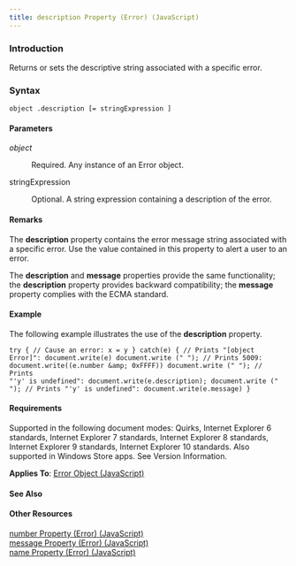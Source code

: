 ```yaml
---
title: description Property (Error) (JavaScript)
---
```


### Introduction 

 Returns or sets the descriptive string associated with a specific error.

### Syntax 

```
object .description [= stringExpression ]
```

#### Parameters 

<div id="sectionSection0" class="section" name="collapseableSection" style="" expanded="true">
  <dl class="authored">
    <dt>
      <i xmlns:util="util">object</i>
    </dt>
    <dd>
      <p xmlns:util="util">
        Required. Any instance of an <span sdata="langKeyword" value="Error"><span class="keyword">Error</span></span> object.
      </p>
    </dd>
    <dt>
      <span class="parameter" sdata="paramReference" xmlns:util="util">stringExpression</span>
    </dt>
    <dd>
      <p xmlns:util="util">
        Optional. A string expression containing a description of the error.
      </p>
    </dd>
  </dl>
</div>

#### Remarks 

<div id="languageReferenceRemarksSection" class="section" name="collapseableSection" style="">
  <p xmlns:util="util">
    The <b>description</b> property contains the error message string associated with a specific error. Use the value contained in this property to alert a user to an error.
  </p>
  <p xmlns:util="util">
    The <b>description</b> and <b>message</b> properties provide the same functionality; the <b>description</b> property provides backward compatibility; the <b>message</b> property complies with the
    ECMA standard.
  </p>
</div>

#### Example 

<p xmlns:util="util">
  The following example illustrates the use of the <b>description</b> property.
</p>

```
try { // Cause an error: x = y } catch(e) { // Prints "[object Error]": document.write(e) document.write (" "); // Prints 5009: document.write((e.number &amp; 0xFFFF)) document.write (" "); // Prints
"'y' is undefined": document.write(e.description); document.write (" "); // Prints "'y' is undefined": document.write(e.message) }
```

#### Requirements 

<div id="requirementsTitleSection" class="section" name="collapseableSection" style="">
  <p xmlns:util="util"></p>
  <p>
    Supported in the following document modes: Quirks, Internet Explorer 6 standards, Internet Explorer 7 standards, Internet Explorer 8 standards, Internet Explorer 9 standards, Internet Explorer 10
    standards. Also supported in Windows Store apps. See Version Information.
  </p>
  <p xmlns:util="util">
    <b>Applies To</b>: <span sdata="link"><a href="0b27d6ec-3997-4e91-a6c0-5afbaf494db7.htm">Error Object (JavaScript)</a></span>
  </p>
</div>

#### See Also 

<div id="seeAlsoSection" class="section" name="collapseableSection" style="">
  <h4 class="subHeading">
    Other Resources
  </h4>
  <div class="seeAlsoStyle">
    <span sdata="link" xmlns:util="util"><a href="8697e20b-a2b0-4e26-85c0-ab07ddfe8281.htm">number Property (Error) (JavaScript)</a></span>
  </div>
  <div class="seeAlsoStyle">
    <span sdata="link" xmlns:util="util"><a href="8cab0392-e0db-4714-827c-47ab04e8b4f2.htm">message Property (Error) (JavaScript)</a></span>
  </div>
  <div class="seeAlsoStyle">
    <span sdata="link" xmlns:util="util"><a href="94df2d6b-f1a1-4931-a956-0a930cb87f76.htm">name Property (Error) (JavaScript)</a></span>
  </div>
</div>

